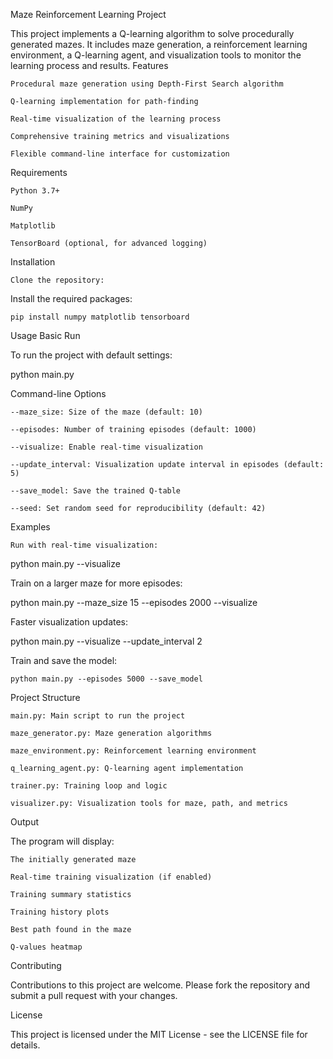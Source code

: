 Maze Reinforcement Learning Project

This project implements a Q-learning algorithm to solve procedurally generated mazes. It includes maze generation, a reinforcement learning environment, a Q-learning agent, and visualization tools to monitor the learning process and results.
Features

    Procedural maze generation using Depth-First Search algorithm

    Q-learning implementation for path-finding

    Real-time visualization of the learning process

    Comprehensive training metrics and visualizations

    Flexible command-line interface for customization

Requirements

    Python 3.7+

    NumPy

    Matplotlib

    TensorBoard (optional, for advanced logging)

Installation

    Clone the repository:


Install the required packages:


    pip install numpy matplotlib tensorboard

Usage
Basic Run

To run the project with default settings:

python main.py

Command-line Options

    --maze_size: Size of the maze (default: 10)

    --episodes: Number of training episodes (default: 1000)

    --visualize: Enable real-time visualization

    --update_interval: Visualization update interval in episodes (default: 5)

    --save_model: Save the trained Q-table

    --seed: Set random seed for reproducibility (default: 42)

Examples

    Run with real-time visualization:

python main.py --visualize

Train on a larger maze for more episodes:

python main.py --maze_size 15 --episodes 2000 --visualize

Faster visualization updates:

python main.py --visualize --update_interval 2

Train and save the model:


    python main.py --episodes 5000 --save_model

Project Structure

    main.py: Main script to run the project

    maze_generator.py: Maze generation algorithms

    maze_environment.py: Reinforcement learning environment

    q_learning_agent.py: Q-learning agent implementation

    trainer.py: Training loop and logic

    visualizer.py: Visualization tools for maze, path, and metrics

Output

The program will display:

    The initially generated maze

    Real-time training visualization (if enabled)

    Training summary statistics

    Training history plots

    Best path found in the maze

    Q-values heatmap

Contributing

Contributions to this project are welcome. Please fork the repository and submit a pull request with your changes.

License

This project is licensed under the MIT License - see the LICENSE file for details.